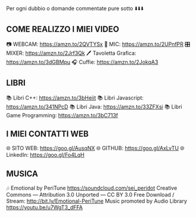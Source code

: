 Per ogni dubbio o domande commentate pure sotto ⬇️⬇️⬇️

COME REALIZZO I MIEI VIDEO
----------------------------------

📷 WEBCAM:  https://amzn.to/2QVTYSx
🎤 MIC:  https://amzn.to/2UPnfPR
🎛️ MIXER: https://amzn.to/2Jrf3Qk
🖊️ Tavoletta Grafica: https://amzn.to/3dGBMpu
🎧 Cuffie: https://amzn.to/2JokqA3

LIBRI
----------------------------------
📚 Libri C++: https://amzn.to/3bHeiit
📚 Libri Javascript: https://amzn.to/341NPcD
📚 Libri Java: https://amzn.to/33ZFXsi
📚 Libri Game Programming: https://amzn.to/3bC713f

I MIEI CONTATTI WEB
----------------------------------

🌐 SITO WEB:  https://goo.gl/AusqNX
🌐 GITHUB:  https://goo.gl/AxLvTU
🌐 LinkedIn: https://goo.gl/Fo4LqH

MUSICA
----------------------------------
🎶 Emotional by PeriTune https://soundcloud.com/sei_peridot Creative Commons — Attribution 3.0 Unported — CC BY 3.0 Free Download / Stream: http://bit.ly/Emotional-PeriTune Music promoted by Audio Library https://youtu.be/u7WgT3_dFFA
